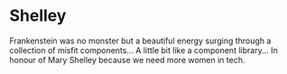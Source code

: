 # Shelley
Frankenstein was no monster but a beautiful energy surging through a collection of misfit components... A little bit like a component library... In honour of Mary Shelley because we need more women in tech.
